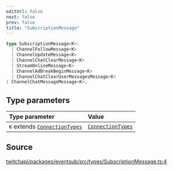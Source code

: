 ```yaml
---
editUrl: false
next: false
prev: false
title: "SubscriptionMessage"
---
```


```ts
type SubscriptionMessage<K>: 
  | ChannelFollowMessage<K>
  | ChannelUpdateMessage<K>
  | ChannelChatClearMessage<K>
  | StreamOnlineMessage<K>
  | ChannelAdBreakBeginMessage<K>
  | ChannelChatClearUserMessagesMessage<K>
| ChannelChatMessageMessage<K>;
```

## Type parameters

| Type parameter | Value |
| :------ | :------ |
| `K` extends [`ConnectionTypes`](ConnectionTypes.md) | [`ConnectionTypes`](ConnectionTypes.md) |

## Source

[twitchapi/packages/eventsub/src/types/SubscriptionMessage.ts:4](https://github.com/pablornc/twitchapi//blob/b274026/packages/eventsub/src/types/SubscriptionMessage.ts#L4)
